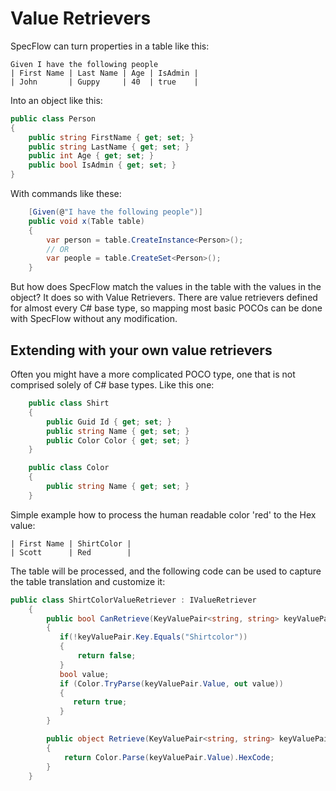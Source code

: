 # Value Retrievers

SpecFlow can turn properties in a table like this:

```gherkin
Given I have the following people
| First Name | Last Name | Age | IsAdmin | 
| John       | Guppy     | 40  | true    |
```

Into an object like this:

```c#
public class Person
{
    public string FirstName { get; set; }
    public string LastName { get; set; }
    public int Age { get; set; }
    public bool IsAdmin { get; set; }
}
```

With commands like these:

```c#
    [Given(@"I have the following people")]
    public void x(Table table)
    {
        var person = table.CreateInstance<Person>();
        // OR
        var people = table.CreateSet<Person>();
    }

```

But how does SpecFlow match the values in the table with the values in the object?  It does so with Value Retrievers.  There are value retrievers defined for almost every C# base type, so mapping most basic POCOs can be done with SpecFlow without any modification.

## Extending with your own value retrievers

Often you might have a more complicated POCO type, one that is not comprised solely of C# base types.  Like this one:

```c#
    public class Shirt
    {
        public Guid Id { get; set; }
        public string Name { get; set; }
        public Color Color { get; set; }
    }

    public class Color
    {
        public string Name { get; set; }
    }
```
 
Simple example how to process the human readable color 'red' to the Hex value:

```gherkin
| First Name | ShirtColor | 
| Scott      | Red        |
```
The table will be processed, and the following code can be used to capture the table translation and customize it:
```c#
public class ShirtColorValueRetriever : IValueRetriever
    {
        public bool CanRetrieve(KeyValuePair<string, string> keyValuePair, Type targetType, Type propertyType)
        {
           if(!keyValuePair.Key.Equals("Shirtcolor"))
           {
               return false;
           }
           bool value;
           if (Color.TryParse(keyValuePair.Value, out value))
           {
              return true;
           }  
        }

        public object Retrieve(KeyValuePair<string, string> keyValuePair, Type targetType, Type propertyType)
        {
            return Color.Parse(keyValuePair.Value).HexCode;
        }
    }
```

